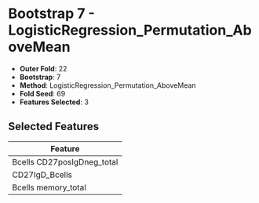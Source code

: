 # Bootstrap 7 - LogisticRegression_Permutation_AboveMean

- **Outer Fold**: 22
- **Bootstrap**: 7
- **Method**: LogisticRegression_Permutation_AboveMean
- **Fold Seed**: 69
- **Features Selected**: 3

## Selected Features

| Feature |
|---------|
| Bcells CD27posIgDneg_total |
| CD27IgD_Bcells |
| Bcells memory_total |
